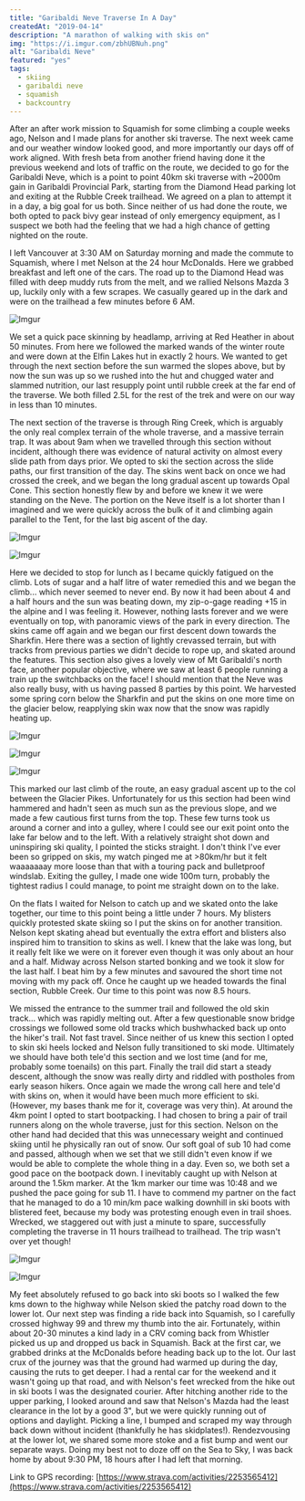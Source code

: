 ```yaml
---
title: "Garibaldi Neve Traverse In A Day"
createdAt: "2019-04-14"
description: "A marathon of walking with skis on"
img: "https://i.imgur.com/zbhUBNuh.png"
alt: "Garibaldi Neve"
featured: "yes"
tags:
  - skiing
  - garibaldi neve
  - squamish
  - backcountry
---
```


After an after work mission to Squamish for some climbing a couple weeks ago, Nelson and I made plans for another ski traverse. The next week came and our weather window looked good, and more importantly our days off of work aligned. With fresh beta from another friend having done it the previous weekend and lots of traffic on the route, we decided to go for the Garibaldi Neve, which is a point to point 40km ski traverse with ~2000m gain in Garibaldi Provincial Park, starting from the Diamond Head parking lot and exiting at the Rubble Creek trailhead. We agreed on a plan to attempt it in a day, a big goal for us both. Since neither of us had done the route, we both opted to pack bivy gear instead of only emergency equipment, as I suspect we both had the feeling that we had a high chance of getting nighted on the route.

I left Vancouver at 3:30 AM on Saturday morning and made the commute to Squamish, where I met Nelson at the 24 hour McDonalds. Here we grabbed breakfast and left one of the cars. The road up to the Diamond Head was filled with deep muddy ruts from the melt, and we rallied Nelsons Mazda 3 up, luckily only with a few scrapes. We casually geared up in the dark and were on the trailhead a few minutes before 6 AM.

![Imgur](https://i.imgur.com/MIgcjkCh.jpg)

We set a quick pace skinning by headlamp, arriving at Red Heather in about 50 minutes. From here we followed the marked wands of the winter route and were down at the Elfin Lakes hut in exactly 2 hours. We wanted to get through the next section before the sun warmed the slopes above, but by now the sun was up so we rushed into the hut and chugged water and slammed nutrition, our last resupply point until rubble creek at the far end of the traverse. We both filled 2.5L for the rest of the trek and were on our way in less than 10 minutes.

The next section of the traverse is through Ring Creek, which is arguably the only real complex terrain of the whole traverse, and a massive terrain trap. It was about 9am when we travelled through this section without incident, although there was evidence of natural activity on almost every slide path from days prior. We opted to ski the section across the slide paths, our first transition of the day. The skins went back on once we had crossed the creek, and we began the long gradual ascent up towards Opal Cone. This section honestly flew by and before we knew it we were standing on the Neve. The portion on the Neve itself is a lot shorter than I imagined and we were quickly across the bulk of it and climbing again parallel to the Tent, for the last big ascent of the day.

![Imgur](https://i.imgur.com/HTktYmjh.jpg)

![Imgur](https://i.imgur.com/jnMnEzlh.jpg)

Here we decided to stop for lunch as I became quickly fatigued on the climb. Lots of sugar and a half litre of water remedied this and we began the climb... which never seemed to never end. By now it had been about 4 and a half hours and the sun was beating down, my zip-o-gage reading +15 in the alpine and I was feeling it. However, nothing lasts forever and we were eventually on top, with panoramic views of the park in every direction. The skins came off again and we began our first descent down towards the Sharkfin. Here there was a section of lightly crevassed terrain, but with tracks from previous parties we didn't decide to rope up, and skated around the features. This section also gives a lovely view of Mt Garibaldi's north face, another popular objective, where we saw at least 6 people running a train up the switchbacks on the face! I should mention that the Neve was also really busy, with us having passed 8 parties by this point. We harvested some spring corn below the Sharkfin and put the skins on one more time on the glacier below, reapplying skin wax now that the snow was rapidly heating up.

![Imgur](https://i.imgur.com/zbhUBNuh.png)

![Imgur](https://i.imgur.com/jeX0RIth.jpg)

![Imgur](https://i.imgur.com/oed9olxh.jpg)

This marked our last climb of the route, an easy gradual ascent up to the col between the Glacier Pikes. Unfortunately for us this section had been wind hammered and hadn't seen as much sun as the previous slope, and we made a few cautious first turns from the top. These few turns took us around a corner and into a gulley, where I could see our exit point onto the lake far below and to the left. With a relatively straight shot down and uninspiring ski quality, I pointed the sticks straight. I don't think I've ever been so gripped on skis, my watch pinged me at >80km/hr but it felt waaaaaaay more loose than that with a touring pack and bulletproof windslab. Exiting the gulley, I made one wide 100m turn, probably the tightest radius I could manage, to point me straight down on to the lake.

On the flats I waited for Nelson to catch up and we skated onto the lake together, our time to this point being a little under 7 hours. My blisters quickly protested skate skiing so I put the skins on for another transition. Nelson kept skating ahead but eventually the extra effort and blisters also inspired him to transition to skins as well. I knew that the lake was long, but it really felt like we were on it forever even though it was only about an hour and a half. Midway across Nelson started bonking and we took it slow for the last half. I beat him by a few minutes and savoured the short time not moving with my pack off. Once he caught up we headed towards the final section, Rubble Creek. Our time to this point was now 8.5 hours.

We missed the entrance to the summer trail and followed the old skin track... which was rapidly melting out. After a few questionable snow bridge crossings we followed some old tracks which bushwhacked back up onto the hiker's trail. Not fast travel. Since neither of us knew this section I opted to skin ski heels locked and Nelson fully transitioned to ski mode. Ultimately we should have both tele'd this section and we lost time (and for me, probably some toenails) on this part. Finally the trail did start a steady descent, although the snow was really dirty and riddled with postholes from early season hikers. Once again we made the wrong call here and tele'd with skins on, when it would have been much more efficient to ski. (However, my bases thank me for it, coverage was very thin). At around the 4km point I opted to start bootpacking. I had chosen to bring a pair of trail runners along on the whole traverse, just for this section. Nelson on the other hand had decided that this was unnecessary weight and continued skiing until he physically ran out of snow. Our soft goal of sub 10 had come and passed, although when we set that we still didn't even know if we would be able to complete the whole thing in a day. Even so, we both set a good pace on the bootpack down. I inevitably caught up with Nelson at around the 1.5km marker. At the 1km marker our time was 10:48 and we pushed the pace going for sub 11. I have to commend my partner on the fact that he managed to do a 10 min/km pace walking downhill in ski boots with blistered feet, because my body was protesting enough even in trail shoes. Wrecked, we staggered out with just a minute to spare, successfully completing the traverse in 11 hours trailhead to trailhead. The trip wasn't over yet though!

![Imgur](https://i.imgur.com/n7q4bK3h.jpg)

![Imgur](https://i.imgur.com/iKBsyUuh.jpg)

My feet absolutely refused to go back into ski boots so I walked the few kms down to the highway while Nelson skied the patchy road down to the lower lot. Our next step was finding a ride back into Squamish, so I carefully crossed highway 99 and threw my thumb into the air. Fortunately, within about 20-30 minutes a kind lady in a CRV coming back from Whistler picked us up and dropped us back in Squamish. Back at the first car, we grabbed drinks at the McDonalds before heading back up to the lot. Our last crux of the journey was that the ground had warmed up during the day, causing the ruts to get deeper. I had a rental car for the weekend and it wasn't going up that road, and with Nelson's feet wrecked from the hike out in ski boots I was the designated courier. After hitching another ride to the upper parking, I looked around and saw that Nelson's Mazda had the least clearance in the lot by a good 3", but we were quickly running out of options and daylight. Picking a line, I bumped and scraped my way through back down without incident (thankfully he has skidplates!). Rendezvousing at the lower lot, we shared some more stoke and a fist bump and went our separate ways. Doing my best not to doze off on the Sea to Sky, I was back home by about 9:30 PM, 18 hours after I had left that morning.

Link to GPS recording: [https://www.strava.com/activities/2253565412](https://www.strava.com/activities/2253565412)
